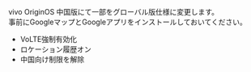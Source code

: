 vivo OriginOS 中国版にて一部をグローバル版仕様に変更します。  
事前にGoogleマップとGoogleアプリをインストールしておいてください。

* VoLTE強制有効化
* ロケーション履歴オン
* 中国向け制限を解除

